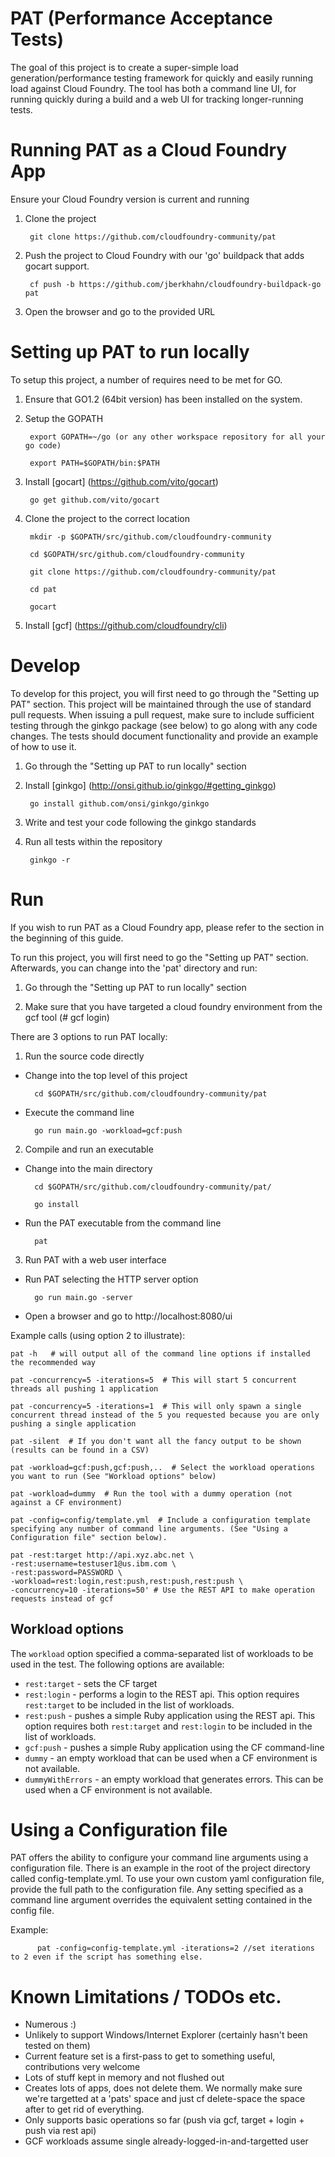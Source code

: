 PAT (Performance Acceptance Tests)
==================================
The goal of this project is to create a super-simple load generation/performance testing framework for quickly and easily running load against Cloud Foundry. The tool has both a command line UI, for running quickly during a build and a web UI for tracking longer-running tests.


Running PAT as a Cloud Foundry App
==================================
Ensure your Cloud Foundry version is current and running

1) Clone the project

        git clone https://github.com/cloudfoundry-community/pat

2) Push the project to Cloud Foundry with our 'go' buildpack that adds gocart support.

        cf push -b https://github.com/jberkhahn/cloudfoundry-buildpack-go pat

3) Open the browser and go to the provided URL



Setting up PAT to run locally
==================================
To setup this project, a number of requires need to be met for GO.

1) Ensure that GO1.2 (64bit version) has been installed on the system.

2) Setup the GOPATH

        export GOPATH=~/go (or any other workspace repository for all your go code)

        export PATH=$GOPATH/bin:$PATH

3) Install [gocart] (https://github.com/vito/gocart)

        go get github.com/vito/gocart

4) Clone the project to the correct location

        mkdir -p $GOPATH/src/github.com/cloudfoundry-community

        cd $GOPATH/src/github.com/cloudfoundry-community

        git clone https://github.com/cloudfoundry-community/pat

        cd pat

        gocart

5) Install [gcf] (https://github.com/cloudfoundry/cli)

Develop
===================================
To develop for this project, you will first need to go through the "Setting up PAT" section. This project will
be maintained through the use of standard pull requests. When issuing a pull request, make sure to include sufficient
testing through the ginkgo package (see below) to go along with any code changes. The tests should document 
functionality and provide an example of how to use it.  

1) Go through the "Setting up PAT to run locally" section

2) Install [ginkgo] (http://onsi.github.io/ginkgo/#getting_ginkgo)

        go install github.com/onsi/ginkgo/ginkgo

3) Write and test your code following the ginkgo standards

4) Run all tests within the repository

        ginkgo -r

Run
==================================
If you wish to run PAT as a Cloud Foundry app, please refer to the section in the beginning of this guide.

To run this project, you will first need to go the "Setting up PAT" section. Afterwards, you can
change into the 'pat' directory and run:

1) Go through the "Setting up PAT to run locally" section

2) Make sure that you have targeted a cloud foundry environment from the gcf tool (# gcf login)

There are 3 options to run PAT locally:

1) Run the source code directly

- Change into the top level of this project

        cd $GOPATH/src/github.com/cloudfoundry-community/pat

- Execute the command line

        go run main.go -workload=gcf:push

2) Compile and run an executable

- Change into the main directory

        cd $GOPATH/src/github.com/cloudfoundry-community/pat/

        go install

- Run the PAT executable from the command line

        pat

3) Run PAT with a web user interface

- Run PAT selecting the HTTP server option

        go run main.go -server

- Open a browser and go to http://localhost:8080/ui

Example calls (using option 2 to illustrate):

    pat -h   # will output all of the command line options if installed the recommended way

    pat -concurrency=5 -iterations=5  # This will start 5 concurrent threads all pushing 1 application

    pat -concurrency=5 -iterations=1  # This will only spawn a single concurrent thread instead of the 5 you requested because you are only pushing a single application

    pat -silent  # If you don't want all the fancy output to be shown (results can be found in a CSV)

    pat -workload=gcf:push,gcf:push,..  # Select the workload operations you want to run (See "Workload options" below)

    pat -workload=dummy  # Run the tool with a dummy operation (not against a CF environment)

    pat -config=config/template.yml  # Include a configuration template specifying any number of command line arguments. (See "Using a Configuration file" section below).

    pat -rest:target http://api.xyz.abc.net \
    -rest:username=testuser1@us.ibm.com \
    -rest:password=PASSWORD \
    -workload=rest:login,rest:push,rest:push,rest:push \
    -concurrency=10 -iterations=50' # Use the REST API to make operation requests instead of gcf 

## Workload options
The `workload` option specified a comma-separated list of workloads to be used in the test.
The following options are available:

- `rest:target` - sets the CF target
- `rest:login` - performs a login to the REST api. This option requires `rest:target` to be included in the list of workloads.
- `rest:push` - pushes a simple Ruby application using the REST api. This option requires both `rest:target` and `rest:login` to be included in the list of workloads.
- `gcf:push` - pushes a simple Ruby application using the CF command-line
- `dummy` - an empty workload that can be used when a CF environment is not available.
- `dummyWithErrors` - an empty workload that generates errors. This can be used when a CF environment is not available.


Using a Configuration file
=====================================
PAT offers the ability to configure your command line arguments using a configuration file. There is an example in the root of the project
directory called config-template.yml. To use your own custom yaml configuration file, provide the full path to the 
configuration file. Any setting specified as a command line argument overrides the equivalent setting contained in the config file.

Example:
  
          pat -config=config-template.yml -iterations=2 //set iterations to 2 even if the script has something else.


Known Limitations / TODOs etc.
=====================================
 - Numerous :)
 - Unlikely to support Windows/Internet Explorer (certainly hasn't been tested on them)
 - Current feature set is a first-pass to get to something useful, contributions very welcome
 - Lots of stuff kept in memory and not flushed out
 - Creates lots of apps, does not delete them. We normally make sure we're targetted at a 'pats' space and just cf delete-space the space after to get rid of everything.
 - Only supports basic operations so far (push via gcf, target + login + push via rest api)
 - GCF workloads assume single already-logged-in-and-targetted user



